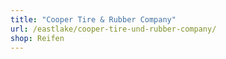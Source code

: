 ```yaml
---
title: "Cooper Tire & Rubber Company"
url: /eastlake/cooper-tire-und-rubber-company/
shop: Reifen
---
```

